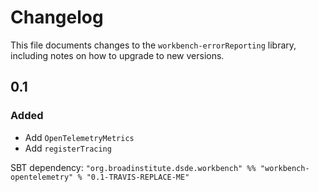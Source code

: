 # Changelog

This file documents changes to the `workbench-errorReporting` library, including notes on how to upgrade to new versions.

## 0.1

### Added
- Add `OpenTelemetryMetrics`
- Add `registerTracing`

SBT dependency: `"org.broadinstitute.dsde.workbench" %% "workbench-opentelemetry" % "0.1-TRAVIS-REPLACE-ME"`
